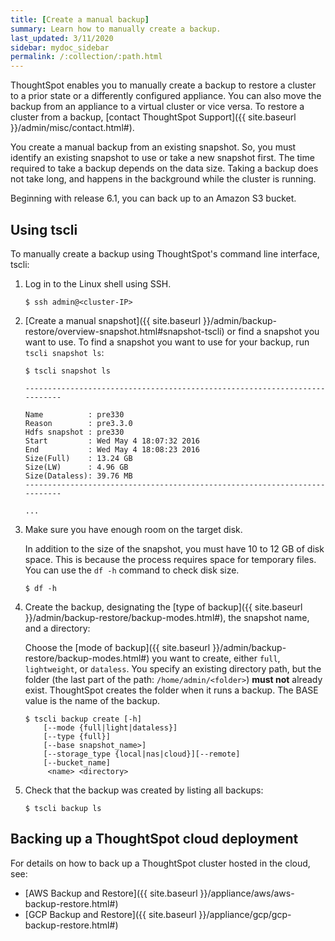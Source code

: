 ```yaml
---
title: [Create a manual backup]
summary: Learn how to manually create a backup.
last_updated: 3/11/2020
sidebar: mydoc_sidebar
permalink: /:collection/:path.html
---
```

ThoughtSpot enables you to manually create a backup to restore a cluster to a prior state or a differently configured appliance. You can also move the backup from an appliance to a virtual cluster or vice versa. To restore a cluster from a backup, [contact ThoughtSpot Support]({{ site.baseurl }}/admin/misc/contact.html#).

You create a manual backup from an existing snapshot. So, you must identify an existing snapshot to use or take a new snapshot first. The time required to take a backup depends on the data size. Taking a backup does not take long, and happens in the background while the cluster is running.

Beginning with release 6.1, you can back up to an Amazon S3 bucket.

## Using tscli
To manually create a backup using ThoughtSpot's command line interface, tscli:
1. Log in to the Linux shell using SSH.
    ```
    $ ssh admin@<cluster-IP>
    ```
2. [Create a manual snapshot]({{ site.baseurl }}/admin/backup-restore/overview-snapshot.html#snapshot-tscli) or find a snapshot you want to use.
   To find a snapshot you want to use for your backup, run `tscli snapshot ls`:

    ```
    $ tscli snapshot ls

    ---------------------------------------------------------------------------

    Name          : pre330
    Reason        : pre3.3.0
    Hdfs snapshot : pre330
    Start         : Wed May 4 18:07:32 2016
    End           : Wed May 4 18:08:23 2016
    Size(Full)    : 13.24 GB
    Size(LW)      : 4.96 GB
    Size(Dataless): 39.76 MB
    ---------------------------------------------------------------------------

    ...
    ```

3. Make sure you have enough room on the target disk.

    In addition to the size of the snapshot, you must have 10 to 12 GB of disk space. This is because the process requires space for temporary files. You can use the `df -h` command to check disk size.

    ```
    $ df -h
    ```

4. Create the backup, designating the [type of backup]({{ site.baseurl }}/admin/backup-restore/backup-modes.html#), the snapshot name, and a directory:

    Choose the [mode of backup]({{ site.baseurl }}/admin/backup-restore/backup-modes.html#) you want to create, either `full`, `lightweight`, or `dataless`. You specify an existing directory path, but the folder (the last part of the path: `/home/admin/<folder>`) **must not** already exist. ThoughtSpot creates the folder when it runs a backup. The BASE value is the name of the backup.

    ```
    $ tscli backup create [-h]
        [--mode {full|light|dataless}]
        [--type {full}]
        [--base snapshot_name>]
        [--storage_type {local|nas|cloud}][--remote]
        [--bucket_name]
         <name> <directory>
    ```

5. Check that the backup was created by listing all backups:

    ```
    $ tscli backup ls
    ```

## Backing up a ThoughtSpot cloud deployment

For details on how to back up a ThoughtSpot cluster hosted in the cloud, see:
- [AWS Backup and Restore]({{ site.baseurl }}/appliance/aws/aws-backup-restore.html#)
- [GCP Backup and Restore]({{ site.baseurl }}/appliance/gcp/gcp-backup-restore.html#)
